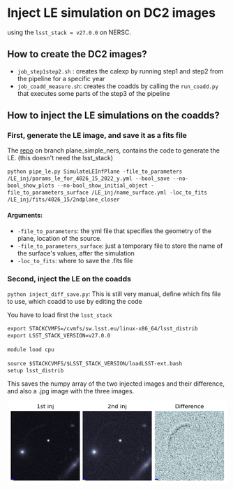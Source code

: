 # Inject LE simulation on DC2 images

using the `lsst_stack = v27.0.0` on NERSC.

## How to create the DC2 images?
* `job_step1step2.sh` : creates the calexp by running step1 and step2 from the pipeline for a specific year
* `job_coadd_measure.sh`: creates the coadds by calling the `run_coadd.py` that executes some parts of the step3 of the pipeline


## How to inject the LE simulations on the coadds?

### First, generate the LE image, and save it as a fits file 

The [repo](https://github.com/taceroc/lightecho_modeling_oop) on branch plane_simple_ners, contains the code to generate the LE.
(this doesn't need the lsst_stack)
```
python pipe_le.py SimulateLEInfPlane -file_to_parameters /LE_inj/params_le_for_4026_15_2022_y.yml --bool_save --no-bool_show_plots --no-bool_show_initial_object -file_to_parameters_surface /LE_inj/name_surface.yml -loc_to_fits /LE_inj/fits/4026_15/2ndplane_closer
```

#### Arguments:
* `-file_to_parameters`: the yml file that specifies the geometry of the plane, location of the source.
* `-file_to_parameters_surface`: just a temporary file to store the name of the surface's values, after the simulation
* `-loc_to_fits`: where to save the .fits file

### Second, inject the LE on the coadds

`python inject_diff_save.py`: This is still very manual, define which fits file to use, which coadd to use by editing the code

You have to load first the `lsst_stack`
```
export STACKCVMFS=/cvmfs/sw.lsst.eu/linux-x86_64/lsst_distrib
export LSST_STACK_VERSION=v27.0.0

module load cpu

source $STACKCVMFS/$LSST_STACK_VERSION/loadLSST-ext.bash
setup lsst_distrib
```

This saves the numpy array of the two injected images and their difference, and also a .jpg image with the three images.

![Example](./example_readme/4_200_690-690.png)

